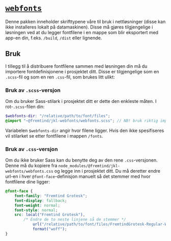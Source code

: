 # [`webfonts`](https://fremtind.github.io/jokul/typography-react/documentation/Typography/)

Denne pakken inneholder skrifttypene våre til bruk i nettløsninger (disse kan ikke installeres lokalt på datamaskinen). Disse må gjøres tilgjengelige i løsningen ved at du legger fontfilene i en mappe som blir eksportert med app-en din, f.eks. `/build`, `/dist` eller lignende.

## Bruk

I tillegg til å distribuere fontfilene sammen med løsningen din må du importere fontdefinisjonene i prosjektet ditt. Disse er tilgjengelige som en `.scss`-fil og som en ren `.css`-fil, som brukes litt ulikt:

### Bruk av `.scss`-versjon

Om du bruker Sass-stilark i prosjektet ditt er dette den enkleste måten. I rot-`.scss`-filen din:

```scss
$webfonts-dir: "/relative/path/to/font/files";
@import "~@fremtind/jkl-webfonts/webfonts.scss"; // NB! bruk riktig import for din sass-loader
```

Variabelen `$webfonts-dir` angir hvor filene ligger. Hvis den ikke spesifiseres vil stilarket se etter fontfilene i mappen `/fonts`.

### Bruk av `.css`-versjon

Om du ikke bruker Sass kan du benytte deg av den rene `.css`-versjonen. Denne må du kopiere fra `node_modules/@fremtind/jkl-webfonts/webfonts.css` og legge inn i prosjektet ditt. Du må deretter endre url-en i hver `@font-face`-definisjon manuelt så det stemmer med hvor fontfilene dine ligger:

```css
@font-face {
    font-family: "Fremtind Grotesk";
    font-display: fallback;
    font-weight: normal;
    font-style: normal;
    src: local("Fremtind Grotesk"),
        /* Endre de to neste linjene så de stemmer */
            url("/relative/path/to/font/files/FremtindGrotesk-Regular-Web.woff2") format("woff2"), url("/relative/path/to/font/files/FremtindGrotesk-Regular-Web.woff")
            format("woff");
}
```

